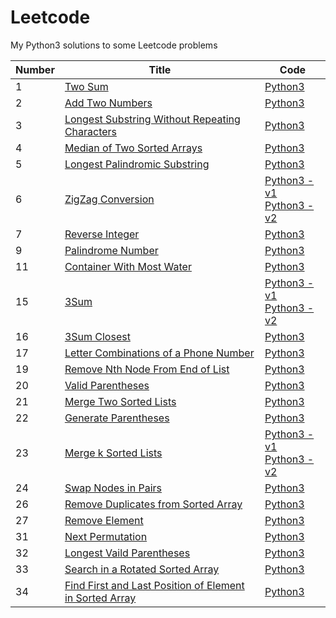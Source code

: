 # Leetcode
My Python3 solutions to some Leetcode problems

| Number | Title                                            | Code |
| ------ | ------------------------------------------------ | ---- |
| 1      | [Two Sum](https://leetcode.com/problems/two-sum) | [Python3](https://github.com/TomBombadilV/leetcode-problems/blob/master/two_sum.py) |
| 2      | [Add Two Numbers](https://leetcode.com/problems/add-two-numbers) | [Python3](https://github.com/TomBombadilV/leetcode-problems/blob/master/add-two-numbers.py) |
| 3      | [Longest Substring Without Repeating Characters](https://leetcode.com/problems/longest-substring-without-repeating-characters) | [Python3](https://github.com/TomBombadilV/leetcode-problems/blob/master/longest-substring-without-repeating-characters.py) |
| 4      | [Median of Two Sorted Arrays](https://leetcode.com/problems/median-of-two-sorted-arrays) | [Python3](https://github.com/TomBombadilV/leetcode-problems/blob/master/median-of-two-sorted-arrays.py) |
| 5      | [Longest Palindromic Substring](https://leetcode.com/problems/longest-palindromic-substring) | [Python3](https://github.com/TomBombadilV/leetcode-problems/blob/master/longest-palindromic-substring.py) |
| 6      | [ZigZag Conversion](https://leetcode.com/problems/zigzag-conversion) | [Python3 - v1](https://github.com/TomBombadilV/leetcode-problems/blob/master/zig-zag-conversion-1.py)<br>[Python3 - v2](https://github.com/TomBombadilV/leetcode-problems/blob/master/zig-zag-conversion-2.py) |
| 7      | [Reverse Integer](https://leetcode.com/problems/reverse-integer/) | [Python3](https://github.com/TomBombadilV/leetcode-problems/blob/master/reverse-integer.py) |
| 9      | [Palindrome Number](https://leetcode.com/problems/palindrome-number) | [Python3](https://github.com/TomBombadilV/leetcode-problems/blob/master/palindrome-number.py) |
| 11     | [Container With Most Water](https://leetcode.com/problems/container-with-most-water) | [Python3](https://github.com/TomBombadilV/leetcode-problems/blob/master/container-with-most-water.py) |
| 15     | [3Sum](https://leetcode.com/problems/3sumi)      | [Python3 - v1](https://github.com/TomBombadilV/leetcode-problems/blob/master/solutions/three-sum.py)<br>[Python3 - v2](https://github.com/TomBombadilV/leetcode-problems/blob/master/solutions/three-sum-2.py#L5i) |
| 16     | [3Sum Closest](https://leetcode.com/problems/3sum-closest) | [Python3](https://github.com/TomBombadilV/leetcode-problems/blob/master/solutions/3sum-closest.py) |
| 17     | [Letter Combinations of a Phone Number](https://leetcode.com/problems/letter-combinations-of-a-phone-number) | [Python3](https://github.com/TomBombadilV/leetcode-problems/blob/master/solutions/letter-combinations.py) |
| 19     | [Remove Nth Node From End of List](https://leetcode.com/problems/remove-nth-node-from-end-of-list) | [Python3](https://github.com/TomBombadilV/leetcode-problems/blob/master/solutions/remove-nth-node-from-end.py) |
| 20     | [Valid Parentheses](https://leetcode.com/problems/valid-parentheses) | [Python3](https://github.com/TomBombadilV/leetcode-problems/blob/master/solutions/valid-parentheses.py) |
| 21     | [Merge Two Sorted Lists](https://leetcode.com/problems/merge-two-sorted-lists) | [Python3](https://github.com/TomBombadilV/leetcode-problems/blob/master/solutions/merge-two-sorted-lists.py) |
| 22     | [Generate Parentheses](https://leetcode.com/problems/generate-parentheses) | [Python3](https://github.com/TomBombadilV/leetcode-problems/blob/master/solutions/generate-parentheses.py) |
| 23     | [Merge k Sorted Lists](https://leetcode.com/problems/merge-k-sorted-lists) | [Python3 - v1](https://github.com/TomBombadilV/leetcode-problems/blob/master/solutions/merge-k-sorted-lists.py)<br>[Python3 - v2](https://github.com/TomBombadilV/leetcode-problems/blob/master/solutions/merge-k-sorted-lists-2.py) |
| 24     | [Swap Nodes in Pairs](https://leetcode.com/problems/swap-nodes-in-pairs) | [Python3](https://github.com/TomBombadilV/leetcode-problems/blob/master/solutions/swap-pairs.py) |
| 26     | [Remove Duplicates from Sorted Array](https://leetcode.com/problems/remove-duplicates-from-sorted-array) | [Python3](https://github.com/TomBombadilV/leetcode-problems/blob/master/solutions/remove-duplicates-from-sorted-array.py) |
| 27     | [Remove Element](https://leetcode.com/problems/remove-element) | [Python3](https://github.com/TomBombadilV/leetcode-problems/blob/master/solutions/remove-element.py) |
| 31     | [Next Permutation](https://leetcode.com/problems/next-permutation) | [Python3](https://github.com/TomBombadilV/leetcode-problems/blob/master/solutions/next-permutation.py) |
| 32     | [Longest Vaild Parentheses](https://leetcode.com/problems/longest-valid-parentheses) | [Python3](https://github.com/TomBombadilV/leetcode-problems/blob/master/solutions/longest-valid-parentheses.py) |
| 33     | [Search in a Rotated Sorted Array](https://leetcode.com/problems/search-in-rotated-sorted-array) | [Python3](https://github.com/TomBombadilV/leetcode-problems/blob/master/solutions/search-in-rotated-sorted-array.py) |
| 34     | [Find First and Last Position of Element in Sorted Array](https://leetcode.com/problems/find-first-and-last-position-of-element-in-sorted-array) | [Python3](https://github.com/TomBombadilV/leetcode-problems/blob/master/solutions/find-first-last-position-element-in-sorted-array.py) |


